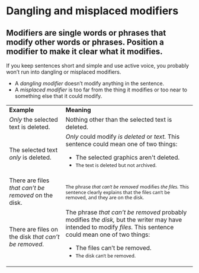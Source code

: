 ﻿# Dangling and misplaced modifiers

## Modifiers are single words or phrases that modify other words or phrases. Position a modifier to make it clear what it modifies.

If you keep sentences short and simple and use active voice, you probably won’t run into dangling or misplaced modifiers. 

  - A *dangling modifier* doesn’t modify anything in the sentence. 
  - A *misplaced modifier* is too far from the thing it modifies or too near to something else that it could modify. 

<table>
<tbody>
<tr class="odd">
<td><b>Example</b></td>
<td><b>Meaning</b></td>
</tr>
<tr class="even">
<td><div>
<div>
<em>Only</em> the selected text is deleted. 
</div>
</div></td>
<td><div>
<div>
Nothing other than the selected text is deleted.
</div>
</div></td>
</tr>
<tr class="odd">
<td><div>
The selected text <em>only</em> is deleted.
</div></td>
<td><em>Only</em> could modify <em>is deleted</em> or <em>text.</em> This sentence could mean one of two things:
<ul>
<li>The selected graphics aren't deleted.</li>
<li><span style="line-height: 107%; font-family: Segoe UI; font-size: small;">The text is deleted but not archived. </span></li>
</ul></td>
</tr>
<tr class="even">
<td><div>
There are files <em>that can’t be removed</em> on the disk. 
</div></td>
<td><div>
<span style="line-height: 107%; font-family: Segoe UI; font-size: small;">The phrase <em>t</em></span><em><span style="line-height: 107%; font-family: Segoe UI; font-size: small;">hat can’t be removed</span></em> <span style="line-height: 107%; font-family: Segoe UI; font-size: small;">modifies <em>the files.</em> This sentence clearly explains that the files can’t be removed, and they are on the disk. </span>
</div></td>
</tr>
<tr class="odd">
<td><div>
There are files on the disk <em>that can’t be removed</em>.
</div></td>
<td>The phrase <em>that can’t be removed</em> probably modifies <em>the disk,</em> but the writer may have intended to modify <em>files.</em> This sentence could mean one of two things:
<ul>
<li>The files can’t be removed.</li>
<li><span style="line-height: 107%; font-family: Segoe UI; font-size: small;">The disk can’t be removed. </span></li>
</ul></td>
</tr>
</tbody>
</table>
